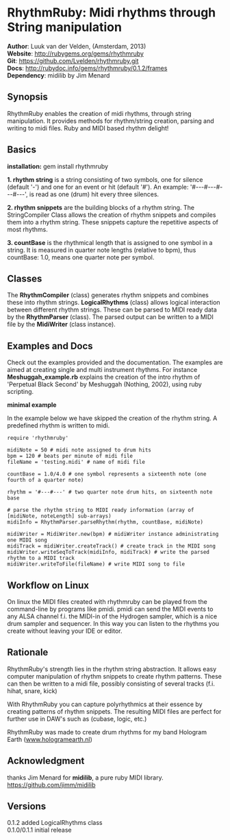 RhythmRuby: Midi rhythms through String manipulation 
====================================================

**Author**:         Luuk van der Velden, (Amsterdam, 2013)                                                                           
**Website**:       http://rubygems.org/gems/rhythmruby                                                                               
**Git**:            https://github.com/Lvelden/rhythmruby.git                                                                        
**Docs**:           http://rubydoc.info/gems/rhythmruby/0.1.2/frames                                                                 
**Dependency**:    midilib by Jim Menard                                                                                            

Synopsis
--------

RhythmRuby enables the creation of midi rhythms, through string manipulation. 
It provides methods for rhythm/string creation, parsing and writing to midi files.
Ruby and MIDI based rhythm delight!

Basics
------

**installation:** gem install rhythmruby

**1. rhythm string** is a string consisting of two symbols,
one for silence (default '-') and one for an event or hit (default '#'). An example:
'#---#---#---#---', is read as one (drum) hit every three silences. 

**2. rhythm snippets** are the building blocks of a rhythm string. The
StringCompiler Class allows the creation of rhythm snippets and compiles them into a rhythm string.
These snippets capture the repetitive aspects of most rhythms.

**3. countBase** is the rhythmical length that is assigned to one symbol in a string.
It is measured in quarter note lengths (relative to bpm), thus countBase: 1.0, means one quarter note per symbol. 

Classes
-------
The **RhythmCompiler** (class) generates rhythm snippets and combines these into rhythm strings.
**LogicalRhythms** (class) allows logical interaction between different rhythm strings.
These can be parsed to MIDI ready data by the **RhythmParser** (class).
The parsed output can be written to a MIDI file by the **MidiWriter** (class instance). 

Examples and Docs
-----------------

Check out the examples provided and the documentation. The examples are aimed at 
creating single and multi instrument rhythms. For instance **Meshuggah_example.rb** explains the creation of the
intro rhythm of 'Perpetual Black Second' by Meshuggah (Nothing, 2002), using ruby scripting.


**minimal example**

In the example below we have skipped the creation of the rhythm string. 
A predefined rhythm is written to midi.

    require 'rhythmruby'
    
    midiNote = 50 # midi note assigned to drum hits
    bpm = 120 # beats per minute of midi file
    fileName = 'testing.midi' # name of midi file
    
    countBase = 1.0/4.0 # one symbol represents a sixteenth note (one fourth of a quarter note)
        
    rhythm = '#---#---' # two quarter note drum hits, on sixteenth note base
    
    # parse the rhythm string to MIDI ready information (array of [midiNote, noteLength] sub-arrays)
    midiInfo = RhythmParser.parseRhythm(rhythm, countBase, midiNote)
    
    midiWriter = MidiWriter.new(bpm) # midiWriter instance administrating one MIDI song
    midiTrack = midiWriter.createTrack() # create track in the MIDI song
    midiWriter.writeSeqToTrack(midiInfo, midiTrack) # write the parsed rhythm to a MIDI track
    midiWriter.writeToFile(fileName) # write MIDI song to file

Workflow on Linux
--------

On linux the MIDI files created with rhythmruby can be played from the command-line by programs like
pmidi. pmidi can send the MIDI events to any ALSA channel f.i. the MIDI-in of the Hydrogen sampler, which
is a nice drum sampler and sequencer. In this way you can listen to the rhythms you create without leaving your
IDE or editor.

Rationale
--------

RhythmRuby's strength lies in the rhythm string abstraction. It allows easy computer
manipulation of rhythm snippets to create rhythm patterns. These can then be
written to a midi file, possibly consisting of several tracks (f.i. hihat, snare, kick)

With RhythmRuby you can capture polyrhythmics at their essence by creating patterns of rhythm snippets.
The resulting MIDI files are perfect for further use in DAW's such as (cubase, logic, etc.)

RhythmRuby was made to create drum rhythms for my band Hologram Earth (www.hologramearth.nl)

Acknowledgment
--------------
thanks Jim Menard for **midilib**, a pure ruby MIDI library.
https://github.com/jimm/midilib

Versions
--------
0.1.2           added LogicalRhythms class                                                                                   
0.1.0/0.1.1     initial release                                                                                           
